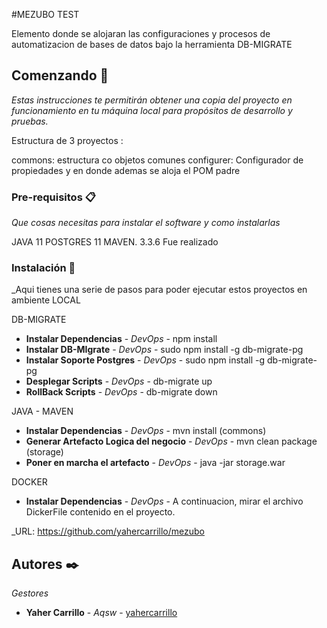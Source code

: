 #MEZUBO TEST

Elemento donde se alojaran las configuraciones
y procesos de automatizacion de bases de datos
bajo la herramienta DB-MIGRATE

## Comenzando 🚀

_Estas instrucciones te permitirán obtener una copia del proyecto en funcionamiento en tu máquina local para propósitos de desarrollo y pruebas._

Estructura de 3 proyectos :

commons: estructura co objetos comunes
configurer: Configurador de propiedades y en donde ademas se aloja el POM padre


### Pre-requisitos 📋

_Que cosas necesitas para instalar el software y como instalarlas_

JAVA 11 
POSTGRES 11
MAVEN. 3.3.6 Fue realizado

### Instalación 🔧

_Aqui tienes una serie de pasos para poder ejecutar estos proyectos en ambiente LOCAL

DB-MIGRATE
* **Instalar Dependencias** - *DevOps* - npm install
* **Instalar DB-MIgrate** - *DevOps* - sudo npm install -g db-migrate-pg
* **Instalar Soporte Postgres** - *DevOps* - sudo npm install -g db-migrate-pg
* **Desplegar Scripts** - *DevOps* - db-migrate up
* **RollBack Scripts** - *DevOps* - db-migrate down

JAVA - MAVEN
* **Instalar Dependencias** - *DevOps* - mvn install (commons)
* **Generar Artefacto Logica del negocio** - *DevOps* - mvn clean package (storage)
* **Poner en marcha el artefacto** - *DevOps* - java -jar storage.war

DOCKER
* **Instalar Dependencias** - *DevOps* - A continuacion, mirar el archivo DickerFile contenido en el proyecto.







_URL: https://github.com/yahercarrillo/mezubo
## Autores ✒️

_Gestores_

* **Yaher Carrillo** - *Aqsw* - [yahercarrillo](https://github.com/yahercarrillo/mezubo)




